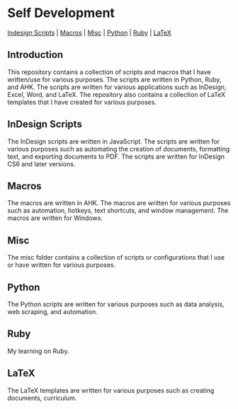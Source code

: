 # Self Development

[Indesign Scripts][README_indesign-scripts] | [Macros][README_macros] | [Misc][README_misc] | [Python][README_python] | [Ruby][README_ruby] | [LaTeX][README_tex]

## Introduction

This repository contains a collection of scripts and macros that I have written/use for various purposes. The scripts are written in Python, Ruby, and AHK. The scripts are written for various applications such as InDesign, Excel, Word, and LaTeX. The repository also contains a collection of LaTeX templates that I have created for various purposes.

## InDesign Scripts

The InDesign scripts are written in JavaScript. The scripts are written for various purposes such as automating the creation of documents, formatting text, and exporting documents to PDF. The scripts are written for InDesign CS6 and later versions.

## Macros

The macros are written in AHK. The macros are written for various purposes such as automation, hotkeys, text shortcuts, and window management. The macros are written for Windows.

## Misc

The misc folder contains a collection of scripts or configurations that I use or have written for various purposes.

## Python

The Python scripts are written for various purposes such as data analysis, web scraping, and automation.

## Ruby

My learning on Ruby.

## LaTeX

The LaTeX templates are written for various purposes such as creating documents, curriculum.

<!-- URLS -->

[README_indesign-scripts]: indesign-scripts/README.md
[README_macros]: macros/README.md
[README_misc]: misc/README.md
[README_python]: python/README.md
[README_ruby]: ruby/README.md
[README_tex]: tex/README.md
